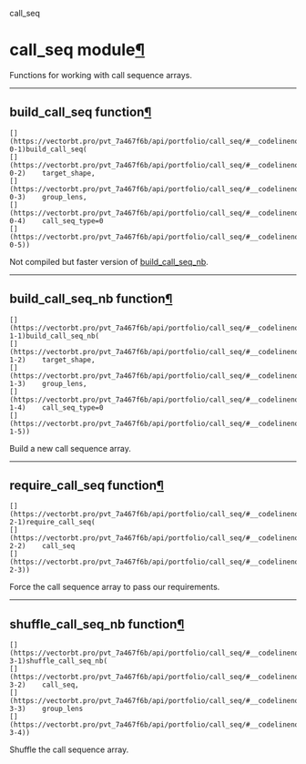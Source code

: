 call_seq

#  call_seq module[](https://github.com/polakowo/vectorbt.pro/blob/6e344a8230eaf718593f4570378486ee1d4178f6/vectorbtpro/portfolio/call_seq.py "Jump to source")[¶](https://vectorbt.pro/pvt_7a467f6b/api/portfolio/call_seq/#vectorbtpro.portfolio.call_seq "Permanent link")

Functions for working with call sequence arrays.

* * *

## build_call_seq function[](https://github.com/polakowo/vectorbt.pro/blob/6e344a8230eaf718593f4570378486ee1d4178f6/vectorbtpro/portfolio/call_seq.py#L61-L78 "Jump to source")[¶](https://vectorbt.pro/pvt_7a467f6b/api/portfolio/call_seq/#vectorbtpro.portfolio.call_seq.build_call_seq "Permanent link")
    
    
    [](https://vectorbt.pro/pvt_7a467f6b/api/portfolio/call_seq/#__codelineno-0-1)build_call_seq(
    [](https://vectorbt.pro/pvt_7a467f6b/api/portfolio/call_seq/#__codelineno-0-2)    target_shape,
    [](https://vectorbt.pro/pvt_7a467f6b/api/portfolio/call_seq/#__codelineno-0-3)    group_lens,
    [](https://vectorbt.pro/pvt_7a467f6b/api/portfolio/call_seq/#__codelineno-0-4)    call_seq_type=0
    [](https://vectorbt.pro/pvt_7a467f6b/api/portfolio/call_seq/#__codelineno-0-5))
    

Not compiled but faster version of [build_call_seq_nb](https://vectorbt.pro/pvt_7a467f6b/api/portfolio/call_seq/#vectorbtpro.portfolio.call_seq.build_call_seq_nb "vectorbtpro.portfolio.call_seq.build_call_seq_nb").

* * *

## build_call_seq_nb function[](https://github.com/polakowo/vectorbt.pro/blob/6e344a8230eaf718593f4570378486ee1d4178f6/vectorbtpro/portfolio/call_seq.py#L34-L53 "Jump to source")[¶](https://vectorbt.pro/pvt_7a467f6b/api/portfolio/call_seq/#vectorbtpro.portfolio.call_seq.build_call_seq_nb "Permanent link")
    
    
    [](https://vectorbt.pro/pvt_7a467f6b/api/portfolio/call_seq/#__codelineno-1-1)build_call_seq_nb(
    [](https://vectorbt.pro/pvt_7a467f6b/api/portfolio/call_seq/#__codelineno-1-2)    target_shape,
    [](https://vectorbt.pro/pvt_7a467f6b/api/portfolio/call_seq/#__codelineno-1-3)    group_lens,
    [](https://vectorbt.pro/pvt_7a467f6b/api/portfolio/call_seq/#__codelineno-1-4)    call_seq_type=0
    [](https://vectorbt.pro/pvt_7a467f6b/api/portfolio/call_seq/#__codelineno-1-5))
    

Build a new call sequence array.

* * *

## require_call_seq function[](https://github.com/polakowo/vectorbt.pro/blob/6e344a8230eaf718593f4570378486ee1d4178f6/vectorbtpro/portfolio/call_seq.py#L56-L58 "Jump to source")[¶](https://vectorbt.pro/pvt_7a467f6b/api/portfolio/call_seq/#vectorbtpro.portfolio.call_seq.require_call_seq "Permanent link")
    
    
    [](https://vectorbt.pro/pvt_7a467f6b/api/portfolio/call_seq/#__codelineno-2-1)require_call_seq(
    [](https://vectorbt.pro/pvt_7a467f6b/api/portfolio/call_seq/#__codelineno-2-2)    call_seq
    [](https://vectorbt.pro/pvt_7a467f6b/api/portfolio/call_seq/#__codelineno-2-3))
    

Force the call sequence array to pass our requirements.

* * *

## shuffle_call_seq_nb function[](https://github.com/polakowo/vectorbt.pro/blob/6e344a8230eaf718593f4570378486ee1d4178f6/vectorbtpro/portfolio/call_seq.py#L23-L31 "Jump to source")[¶](https://vectorbt.pro/pvt_7a467f6b/api/portfolio/call_seq/#vectorbtpro.portfolio.call_seq.shuffle_call_seq_nb "Permanent link")
    
    
    [](https://vectorbt.pro/pvt_7a467f6b/api/portfolio/call_seq/#__codelineno-3-1)shuffle_call_seq_nb(
    [](https://vectorbt.pro/pvt_7a467f6b/api/portfolio/call_seq/#__codelineno-3-2)    call_seq,
    [](https://vectorbt.pro/pvt_7a467f6b/api/portfolio/call_seq/#__codelineno-3-3)    group_lens
    [](https://vectorbt.pro/pvt_7a467f6b/api/portfolio/call_seq/#__codelineno-3-4))
    

Shuffle the call sequence array.
